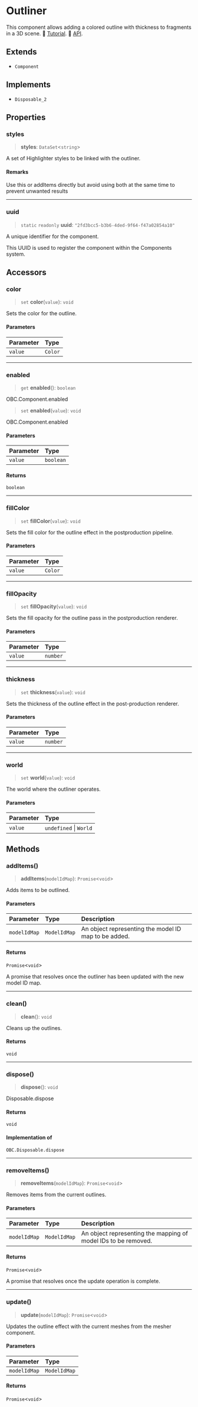 # Outliner

This component allows adding a colored outline with thickness to fragments in a 3D scene. 📕 [Tutorial](https://docs.thatopen.com/Tutorials/Components/Front/Outliner). 📘 [API](https://docs.thatopen.com/api/@thatopen/components-front/classes/Outliner).

## Extends

- `Component`

## Implements

- `Disposable_2`

## Properties

### styles

> **styles**: `DataSet`\<`string`\>

A set of Highlighter styles to be linked with the outliner.

#### Remarks

Use this or addItems directly but avoid using both at the same time to prevent unwanted results

***

### uuid

> `static` `readonly` **uuid**: `"2fd3bcc5-b3b6-4ded-9f64-f47a02854a10"`

A unique identifier for the component.

This UUID is used to register the component within the Components system.

## Accessors

### color

> `set` **color**(`value`): `void`

Sets the color for the outline.

#### Parameters

| Parameter | Type |
| :------ | :------ |
| `value` | `Color` |

***

### enabled

> `get` **enabled**(): `boolean`

OBC.Component.enabled

> `set` **enabled**(`value`): `void`

OBC.Component.enabled

#### Parameters

| Parameter | Type |
| :------ | :------ |
| `value` | `boolean` |

#### Returns

`boolean`

***

### fillColor

> `set` **fillColor**(`value`): `void`

Sets the fill color for the outline effect in the postproduction pipeline.

#### Parameters

| Parameter | Type |
| :------ | :------ |
| `value` | `Color` |

***

### fillOpacity

> `set` **fillOpacity**(`value`): `void`

Sets the fill opacity for the outline pass in the postproduction renderer.

#### Parameters

| Parameter | Type |
| :------ | :------ |
| `value` | `number` |

***

### thickness

> `set` **thickness**(`value`): `void`

Sets the thickness of the outline effect in the post-production renderer.

#### Parameters

| Parameter | Type |
| :------ | :------ |
| `value` | `number` |

***

### world

> `set` **world**(`value`): `void`

The world where the outliner operates.

#### Parameters

| Parameter | Type |
| :------ | :------ |
| `value` | `undefined` \| `World` |

## Methods

### addItems()

> **addItems**(`modelIdMap`): `Promise`\<`void`\>

Adds items to be outlined.

#### Parameters

| Parameter | Type | Description |
| :------ | :------ | :------ |
| `modelIdMap` | `ModelIdMap` | An object representing the model ID map to be added. |

#### Returns

`Promise`\<`void`\>

A promise that resolves once the outliner has been updated with the new model ID map.

***

### clean()

> **clean**(): `void`

Cleans up the outlines.

#### Returns

`void`

***

### dispose()

> **dispose**(): `void`

Disposable.dispose

#### Returns

`void`

#### Implementation of

`OBC.Disposable.dispose`

***

### removeItems()

> **removeItems**(`modelIdMap`): `Promise`\<`void`\>

Removes items from the current outlines.

#### Parameters

| Parameter | Type | Description |
| :------ | :------ | :------ |
| `modelIdMap` | `ModelIdMap` | An object representing the mapping of model IDs to be removed. |

#### Returns

`Promise`\<`void`\>

A promise that resolves once the update operation is complete.

***

### update()

> **update**(`modelIdMap`): `Promise`\<`void`\>

Updates the outline effect with the current meshes from the mesher component.

#### Parameters

| Parameter | Type |
| :------ | :------ |
| `modelIdMap` | `ModelIdMap` |

#### Returns

`Promise`\<`void`\>
